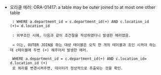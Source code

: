 - 오라클 에러: ORA-01417: a table may be outer joined to at most one other table

       : WHERE a.department_id = c.department_id(+) AND c.location_id (+)= d.location_id

       : 외부조인 시에, 다음과 같이 조건절을 작성하였더니 발생한 에러였음. 

       → 이는, OUTER JOIN을 하는 대상 테이블은 오직 한 개의 테이블과 조인 시켜야 하는데 c테이블에 두번 (+) 해주어서 발생한 에러. 

       WHERE a.department_id = c.department_id(+) AND c.location_id= d.location_id (+) 
       로 쿼리를 변경시켜주면, 데이터가 정상적으로 추출되는 것을 확인.
